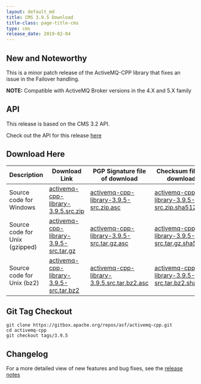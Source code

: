 ```yaml
---
layout: default_md
title: CMS 3.9.5 Download
title-class: page-title-cms
type: cms
release_date: 2019-02-04
---
```


New and Noteworthy
------------------

This is a minor patch release of the ActiveMQ-CPP library that fixes an issue in the Failover handling.

**NOTE:** Compatible with ActiveMQ Broker versions in the 4.X and 5.X family

API
---

This release is based on the CMS 3.2 API.

Check out the API for this release [here](../components/cms/api_docs/activemqcpp-3.9.0/html)

Download Here
-------------

|Description|Download Link|PGP Signature file of download|Checksum file of download|
|---|---|---|---|
|Source code for Windows|[activemq-cpp-library-3.9.5.src.zip](http://www.apache.org/dyn/closer.lua/activemq/activemq-cpp/3.9.5/activemq-cpp-library-3.9.5-src.zip)|[activemq-cpp-library-3.9.5-src.zip.asc](http://www.apache.org/dist/activemq/activemq-cpp/3.9.5/activemq-cpp-library-3.9.5-src.zip.asc)|[activemq-cpp-library-3.9.5-src.zip.sha512](http://www.apache.org/dist/activemq/activemq-cpp/3.9.5/activemq-cpp-library-3.9.5-src.zip.sha512)|
|Source code for Unix (gzipped)|[activemq-cpp-library-3.9.5-src.tar.gz](http://www.apache.org/dyn/closer.lua/activemq/activemq-cpp/3.9.5/activemq-cpp-library-3.9.5-src.tar.gz)|[activemq-cpp-library-3.9.5-src.tar.gz.asc](http://www.apache.org/dist/activemq/activemq-cpp/3.9.5/activemq-cpp-library-3.9.5-src.tar.gz.asc)|[activemq-cpp-library-3.9.5-src.tar.gz.sha512](http://www.apache.org/dist/activemq/activemq-cpp/3.9.5/activemq-cpp-library-3.9.5-src.tar.gz.sha512)|
|Source code for Unix (bz2)|[activemq-cpp-library-3.9.5-src.tar.bz2](http://www.apache.org/dyn/closer.lua/activemq/activemq-cpp/3.9.5/activemq-cpp-library-3.9.5-src.tar.bz2)|[activemq-cpp-library-3.9.5.src.tar.bz2.asc](http://www.apache.org/dist/activemq/activemq-cpp/3.9.5/activemq-cpp-library-3.9.5-src.tar.bz2.asc)|[activemq-cpp-library-3.9.5-src.tar.bz2.sha512](http://www.apache.org/dist/activemq/activemq-cpp/3.9.5/activemq-cpp-library-3.9.5-src.tar.bz2.sha512)|

Git Tag Checkout
----------------
```
git clone https://gitbox.apache.org/repos/asf/activemq-cpp.git  
cd activemq-cpp  
git checkout tags/3.9.5
```

Changelog
---------

For a more detailed view of new features and bug fixes, see the [release notes](https://issues.apache.org/jira/secure/ReleaseNote.jspa?projectId=12311207&version=12339670)
